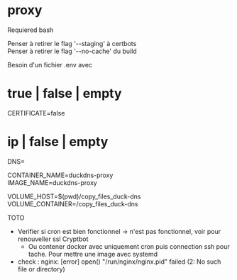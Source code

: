 # proxy

Requiered bash  

Penser à retirer le flag '--staging' à certbots  
Penser à retirer le flag '--no-cache' du build  

Besoin d'un fichier .env avec  
# true | false | empty  
CERTIFICATE=false  
  
# ip | false | empty  
DNS=  
  
CONTAINER_NAME=duckdns-proxy  
IMAGE_NAME=duckdns-proxy  
  
VOLUME_HOST=$(pwd)/copy_files_duck-dns  
VOLUME_CONTAINER=/copy_files_duck-dns  
  

TOTO  
- Verifier si cron est bien fonctionnel -> n'est pas fonctionnel, voir pour renouveller ssl Cryptbot  
  - Ou contener docker avec uniquement cron puis connection ssh pour tache. Pour mettre une image avec systemd  
- check : nginx: [error] open() "/run/nginx/nginx.pid" failed (2: No such file or directory)  
